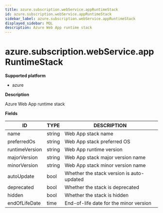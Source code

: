 ```yaml
---
title: azure.subscription.webService.appRuntimeStack
id: azure.subscription.webService.appRuntimeStack
sidebar_label: azure.subscription.webService.appRuntimeStack
displayed_sidebar: MQL
description: Azure Web App runtime stack
---
```


# azure.subscription.webService.appRuntimeStack

**Supported platform**

- azure

**Description**

Azure Web App runtime stack

**Fields**

| ID             | TYPE   | DESCRIPTION                               |
| -------------- | ------ | ----------------------------------------- |
| name           | string | Web App stack name                        |
| preferredOs    | string | Web App stack preferred OS                |
| runtimeVersion | string | Web App runtime version                   |
| majorVersion   | string | Web App stack major version name          |
| minorVersion   | string | Web App stack minor version name          |
| autoUpdate     | bool   | Whether the stack version is auto-updated |
| deprecated     | bool   | Whether the stack is deprecated           |
| hidden         | bool   | Whether the stack is hidden               |
| endOfLifeDate  | time   | End-of-life date for the minor version    |
